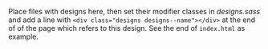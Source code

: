 Place files with designs here, then set their modifier classes in _designs.sass_
and add a line with `<div class="designs designs--name"></div>` at the end of
of the page which refers to this design. See the end of `index.html` as example.
